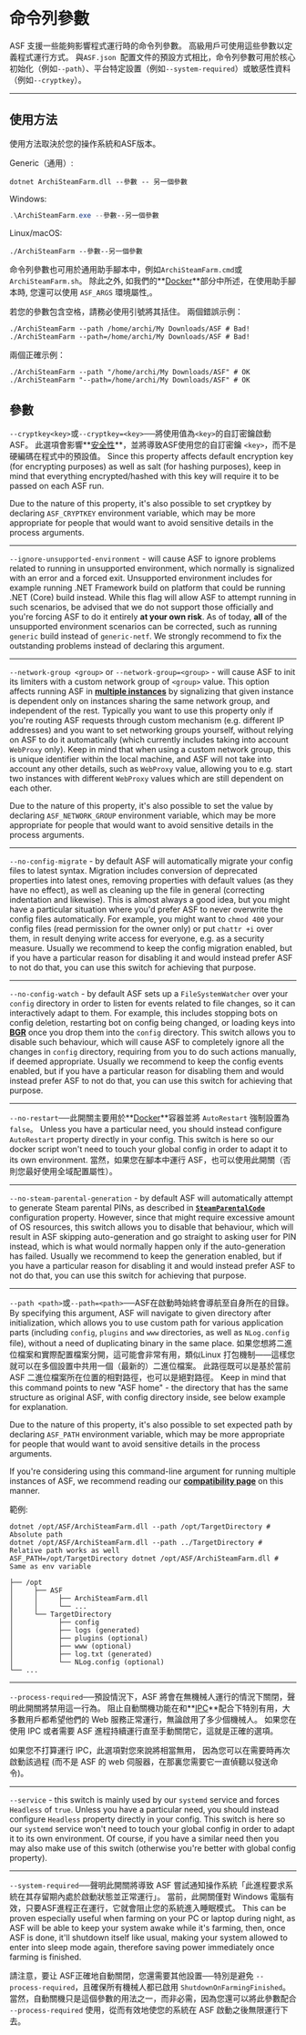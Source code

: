 # 命令列參數

ASF 支援一些能夠影響程式運行時的命令列參數。 高級用戶可使用這些參數以定義程式運行方式。 與`ASF.json `配置文件的預設方式相比，命令列參數可用於核心初始化（例如`--path`）、平台特定設置（例如`--system-required`）或敏感性資料（例如`--cryptkey`）。

---

## 使用方法

使用方法取決於您的操作系統和ASF版本。

Generic（通用）:

```shell
dotnet ArchiSteamFarm.dll --參數 -- 另一個參數
```

Windows:

```powershell
.\ArchiSteamFarm.exe --參數--另一個參數
```

Linux/macOS:

```shell
./ArchiSteamFarm --參數--另一個參數
```

命令列參數也可用於通用助手腳本中，例如`ArchiSteamFarm.cmd`或`ArchiSteamFarm.sh`。 除此之外, 如我們的**[Docker](https://github.com/JustArchiNET/ArchiSteamFarm/wiki/Docker#command-line-arguments)**&#8203;部分中所述，在使用助手腳本時, 您還可以使用 `ASF_ARGS` 環境屬性,。

若您的參數包含空格，請務必使用引號將其括住。 兩個錯誤示例：

```shell
./ArchiSteamFarm --path /home/archi/My Downloads/ASF # Bad!
./ArchiSteamFarm --path=/home/archi/My Downloads/ASF # Bad!
```

兩個正確示例：

```shell
./ArchiSteamFarm --path "/home/archi/My Downloads/ASF" # OK
./ArchiSteamFarm "--path=/home/archi/My Downloads/ASF" # OK
```

## 參數

`--cryptkey<key>`或`--cryptkey=<key>`──將使用值為`<key>`的自訂密鑰啟動 ASF。 此選項會影響**[安全性](https://github.com/JustArchiNET/ArchiSteamFarm/wiki/Security)**，並將導致ASF使用您的自訂密鑰 `<key>`，而不是硬編碼在程式中的預設值。 Since this property affects default encryption key (for encrypting purposes) as well as salt (for hashing purposes), keep in mind that everything encrypted/hashed with this key will require it to be passed on each ASF run.

Due to the nature of this property, it's also possible to set cryptkey by declaring `ASF_CRYPTKEY` environment variable, which may be more appropriate for people that would want to avoid sensitive details in the process arguments.

---

`--ignore-unsupported-environment` - will cause ASF to ignore problems related to running in unsupported environment, which normally is signalized with an error and a forced exit. Unsupported environment includes for example running .NET Framework build on platform that could be running .NET (Core) build instead. While this flag will allow ASF to attempt running in such scenarios, be advised that we do not support those officially and you're forcing ASF to do it entirely **at your own risk**. As of today, **all** of the unsupported environment scenarios can be corrected, such as running `generic` build instead of `generic-netf`. We strongly recommend to fix the outstanding problems instead of declaring this argument.

---

`--network-group <group>` or `--network-group=<group>` - will cause ASF to init its limiters with a custom network group of `<group>` value. This option affects running ASF in **[multiple instances](https://github.com/JustArchiNET/ArchiSteamFarm/wiki/Compatibility#multiple-instances)** by signalizing that given instance is dependent only on instances sharing the same network group, and independent of the rest. Typically you want to use this property only if you're routing ASF requests through custom mechanism (e.g. different IP addresses) and you want to set networking groups yourself, without relying on ASF to do it automatically (which currently includes taking into account `WebProxy` only). Keep in mind that when using a custom network group, this is unique identifier within the local machine, and ASF will not take into account any other details, such as `WebProxy` value, allowing you to e.g. start two instances with different `WebProxy` values which are still dependent on each other.

Due to the nature of this property, it's also possible to set the value by declaring `ASF_NETWORK_GROUP` environment variable, which may be more appropriate for people that would want to avoid sensitive details in the process arguments.

---

`--no-config-migrate` - by default ASF will automatically migrate your config files to latest syntax. Migration includes conversion of deprecated properties into latest ones, removing properties with default values (as they have no effect), as well as cleaning up the file in general (correcting indentation and likewise). This is almost always a good idea, but you might have a particular situation where you'd prefer ASF to never overwrite the config files automatically. For example, you might want to `chmod 400` your config files (read permission for the owner only) or put `chattr +i` over them, in result denying write access for everyone, e.g. as a security measure. Usually we recommend to keep the config migration enabled, but if you have a particular reason for disabling it and would instead prefer ASF to not do that, you can use this switch for achieving that purpose.

---

`--no-config-watch` - by default ASF sets up a `FileSystemWatcher` over your `config` directory in order to listen for events related to file changes, so it can interactively adapt to them. For example, this includes stopping bots on config deletion, restarting bot on config being changed, or loading keys into **[BGR](https://github.com/JustArchiNET/ArchiSteamFarm/wiki/Background-games-redeemer)** once you drop them into the `config` directory. This switch allows you to disable such behaviour, which will cause ASF to completely ignore all the changes in `config` directory, requiring from you to do such actions manually, if deemed appropriate. Usually we recommend to keep the config events enabled, but if you have a particular reason for disabling them and would instead prefer ASF to not do that, you can use this switch for achieving that purpose.

---

`--no-restart`──此開關主要用於**[Docker](https://github.com/JustArchiNET/ArchiSteamFarm/wiki/Docker)**&#8203;容器並將 `AutoRestart` 強制設置為 `false`。 Unless you have a particular need, you should instead configure `AutoRestart` property directly in your config. This switch is here so our docker script won't need to touch your global config in order to adapt it to its own environment. 當然，如果您在腳本中運行 ASF，也可以使用此開關（否則您最好使用全域配置屬性）。

---

`--no-steam-parental-generation` - by default ASF will automatically attempt to generate Steam parental PINs, as described in **[`SteamParentalCode`](https://github.com/JustArchiNET/ArchiSteamFarm/wiki/Configuration#steamparentalcode)** configuration property. However, since that might require excessive amount of OS resources, this switch allows you to disable that behaviour, which will result in ASF skipping auto-generation and go straight to asking user for PIN instead, which is what would normally happen only if the auto-generation has failed. Usually we recommend to keep the generation enabled, but if you have a particular reason for disabling it and would instead prefer ASF to not do that, you can use this switch for achieving that purpose.

---

`--path <path>`或`--path=<path>`──ASF在啟動時始終會導航至自身所在的目錄。 By specifying this argument, ASF will navigate to given directory after initialization, which allows you to use custom path for various application parts (including `config`, `plugins` and `www` directories, as well as `NLog.config` file), without a need of duplicating binary in the same place. 如果您想將二進位檔案和實際配置檔案分開，這可能會非常有用，類似Linux 打包機制——這樣您就可以在多個設置中共用一個（最新的）二進位檔案。 此路徑既可以是基於當前 ASF 二進位檔案所在位置的相對路徑，也可以是絕對路徑。 Keep in mind that this command points to new "ASF home" - the directory that has the same structure as original ASF, with config directory inside, see below example for explanation.

Due to the nature of this property, it's also possible to set expected path by declaring `ASF_PATH` environment variable, which may be more appropriate for people that would want to avoid sensitive details in the process arguments.

If you're considering using this command-line argument for running multiple instances of ASF, we recommend reading our **[compatibility page](https://github.com/JustArchiNET/ArchiSteamFarm/wiki/Compatibility#multiple-instances)** on this manner.

範例:

```shell
dotnet /opt/ASF/ArchiSteamFarm.dll --path /opt/TargetDirectory # Absolute path
dotnet /opt/ASF/ArchiSteamFarm.dll --path ../TargetDirectory # Relative path works as well
ASF_PATH=/opt/TargetDirectory dotnet /opt/ASF/ArchiSteamFarm.dll # Same as env variable
```

```text
├── /opt
│     ├── ASF
│     │     ├── ArchiSteamFarm.dll
│     │     └── ...
│     └── TargetDirectory
│           ├── config
│           ├── logs (generated)
│           ├── plugins (optional)
│           ├── www (optional)
│           ├── log.txt (generated)
│           └── NLog.config (optional)
└── ...
```

---

`--process-required`──預設情況下，ASF 將會在無機械人運行的情況下關閉，聲明此開關將禁用這一行為。 阻止自動關機功能在和**[IPC](https://github.com/JustArchiNET/ArchiSteamFarm/wiki/IPC)**配合下特別有用，大多數用戶都希望他們的 Web 服務正常運行，無論啟用了多少個機械人。 如果您在使用 IPC 或者需要 ASF 進程持續運行直至手動關閉它，這就是正確的選項。

如果您不打算運行 IPC，此選項對您來說將相當無用， 因為您可以在需要時再次啟動該過程 (而不是 ASF 的 web 伺服器，在那裏您需要它一直偵聽以發送命令)。

---

`--service` - this switch is mainly used by our `systemd` service and forces `Headless` of `true`. Unless you have a particular need, you should instead configure `Headless` property directly in your config. This switch is here so our `systemd` service won't need to touch your global config in order to adapt it to its own environment. Of course, if you have a similar need then you may also make use of this switch (otherwise you're better with global config property).

---

`--system-required`──聲明此開關將導致 ASF 嘗試通知操作系統「此進程要求系統在其存留期內處於啟動狀態並正常運行」。 當前，此開關僅對 Windows 電腦有效，只要ASF進程正在運行，它就會阻止您的系統進入睡眠模式。 This can be proven especially useful when farming on your PC or laptop during night, as ASF will be able to keep your system awake while it's farming, then, once ASF is done, it'll shutdown itself like usual, making your system allowed to enter into sleep mode again, therefore saving power immediately once farming is finished.

請注意，要让 ASF正確地自動關閉，您還需要其他設置──特別是避免 `--process-required`，且確保所有機械人都已啟用 `ShutdownOnFarmingFinished`。 當然，自動關機只是這個參數的用法之一，而非必需，因為您還可以將此參數配合 `--process-required` 使用，從而有效地使您的系統在 ASF 啟動之後無限運行下去。